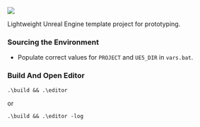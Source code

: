 [![](https://img.shields.io/badge/UE%20Version:-5.3-orange?logo=unrealengine)][1]

Lightweight Unreal Engine template project for prototyping.

### Sourcing the Environment
- Populate correct values for `PROJECT` and `UE5_DIR` in `vars.bat`.

### Build And Open Editor
```
.\build && .\editor
```

or

```
.\build && .\editor -log
```

[1]: https://www.unrealengine.com/en-US/download
